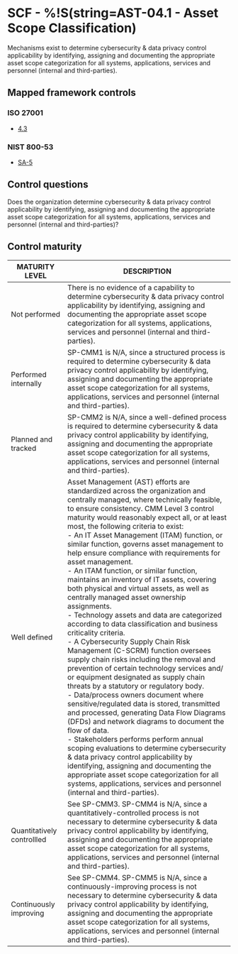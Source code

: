 # SCF - %!S(string=AST-04.1 - Asset Scope Classification)
Mechanisms exist to determine cybersecurity & data privacy control applicability by identifying, assigning and documenting the appropriate asset scope categorization for all systems, applications, services and personnel (internal and third-parties).
## Mapped framework controls
### ISO 27001
- [4.3](../iso27001/4.md#43)
### NIST 800-53
- [SA-5](../nist80053/sa-5.md)
## Control questions
Does the organization determine cybersecurity & data privacy control applicability by identifying, assigning and documenting the appropriate asset scope categorization for all systems, applications, services and personnel (internal and third-parties)?
## Control maturity
|       MATURITY LEVEL       |                                                                                                                                                                                                                                                                                                                                                                                                                                                                                                                                                                                                                                                                                                                                               DESCRIPTION                                                                                                                                                                                                                                                                                                                                                                                                                                                                                                                                                                                                                                                                                                                                               |
|----------------------------|---------------------------------------------------------------------------------------------------------------------------------------------------------------------------------------------------------------------------------------------------------------------------------------------------------------------------------------------------------------------------------------------------------------------------------------------------------------------------------------------------------------------------------------------------------------------------------------------------------------------------------------------------------------------------------------------------------------------------------------------------------------------------------------------------------------------------------------------------------------------------------------------------------------------------------------------------------------------------------------------------------------------------------------------------------------------------------------------------------------------------------------------------------------------------------------------------------------------------------------------------------------------------------------------------------------------------------------------------------------------------------------------------------------------------------------------------------------------------------------------------------|
| Not performed              | There is no evidence of a capability to determine cybersecurity & data privacy control applicability by identifying, assigning and documenting the appropriate asset scope categorization for all systems, applications, services and personnel (internal and third-parties).                                                                                                                                                                                                                                                                                                                                                                                                                                                                                                                                                                                                                                                                                                                                                                                                                                                                                                                                                                                                                                                                                                                                                                                                                           |
| Performed internally       | SP-CMM1 is N/A, since a structured process is required to determine cybersecurity & data privacy control applicability by identifying, assigning and documenting the appropriate asset scope categorization for all systems, applications, services and personnel (internal and third-parties).                                                                                                                                                                                                                                                                                                                                                                                                                                                                                                                                                                                                                                                                                                                                                                                                                                                                                                                                                                                                                                                                                                                                                                                                         |
| Planned and tracked        | SP-CMM2 is N/A, since a well-defined process is required to determine cybersecurity & data privacy control applicability by identifying, assigning and documenting the appropriate asset scope categorization for all systems, applications, services and personnel (internal and third-parties).                                                                                                                                                                                                                                                                                                                                                                                                                                                                                                                                                                                                                                                                                                                                                                                                                                                                                                                                                                                                                                                                                                                                                                                                       |
| Well defined               | Asset Management (AST) efforts are standardized across the organization and centrally managed, where technically feasible, to ensure consistency. CMM Level 3 control maturity would reasonably expect all, or at least most, the following criteria to exist:<br>- An IT Asset Management (ITAM) function, or similar function, governs asset management to help ensure compliance with requirements for asset management.<br>- An ITAM function, or similar function, maintains an inventory of IT assets, covering both physical and virtual assets, as well as centrally managed asset ownership assignments.<br>- Technology assets and data are categorized according to data classification and business criticality criteria.<br>- A Cybersecurity Supply Chain Risk Management (C-SCRM) function oversees supply chain risks including the removal and prevention of certain technology services and/ or equipment designated as supply chain threats by a statutory or regulatory body.<br>- Data/process owners document where sensitive/regulated data is stored, transmitted and processed, generating Data Flow Diagrams (DFDs) and network diagrams to document the flow of data.<br>- Stakeholders performs perform annual scoping evaluations to determine cybersecurity & data privacy control applicability by identifying, assigning and documenting the appropriate asset scope categorization for all systems, applications, services and personnel (internal and third-parties). |
| Quantitatively controllled | See SP-CMM3. SP-CMM4 is N/A, since a quantitatively-controlled process is not necessary to determine cybersecurity & data privacy control applicability by identifying, assigning and documenting the appropriate asset scope categorization for all systems, applications, services and personnel (internal and third-parties).                                                                                                                                                                                                                                                                                                                                                                                                                                                                                                                                                                                                                                                                                                                                                                                                                                                                                                                                                                                                                                                                                                                                                                        |
| Continuously improving     | See SP-CMM4. SP-CMM5 is N/A, since a continuously-improving process is not necessary to determine cybersecurity & data privacy control applicability by identifying, assigning and documenting the appropriate asset scope categorization for all systems, applications, services and personnel (internal and third-parties).                                                                                                                                                                                                                                                                                                                                                                                                                                                                                                                                                                                                                                                                                                                                                                                                                                                                                                                                                                                                                                                                                                                                                                           |
